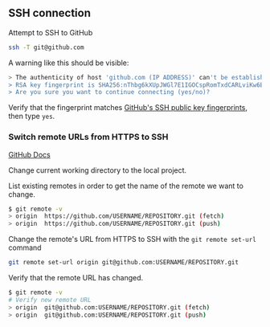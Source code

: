 ## SSH connection

Attempt to SSH to GitHub

```sh
ssh -T git@github.com
```

A warning like this should be visible:

```sh
> The authenticity of host 'github.com (IP ADDRESS)' can't be established.
> RSA key fingerprint is SHA256:nThbg6kXUpJWGl7E1IGOCspRomTxdCARLviKw6E5SY8.
> Are you sure you want to continue connecting (yes/no)?
```

Verify that the fingerprint matches [GitHub's SSH public key fingerprints](https://docs.github.com/en/authentication/keeping-your-account-and-data-secure/githubs-ssh-key-fingerprints), then type `yes`.

### Switch remote URLs from HTTPS to SSH

[GitHub Docs](https://docs.github.com/en/get-started/getting-started-with-git/managing-remote-repositories#switching-remote-urls-from-https-to-ssh)

Change current working directory to the local project.

List existing remotes in order to get the name of the remote we want to change.

```sh
$ git remote -v
> origin  https://github.com/USERNAME/REPOSITORY.git (fetch)
> origin  https://github.com/USERNAME/REPOSITORY.git (push)
```

Change the remote's URL from HTTPS to SSH with the `git remote set-url` command

```sh
git remote set-url origin git@github.com:USERNAME/REPOSITORY.git
```

Verify that the remote URL has changed.

```sh
$ git remote -v
# Verify new remote URL
> origin  git@github.com:USERNAME/REPOSITORY.git (fetch)
> origin  git@github.com:USERNAME/REPOSITORY.git (push)
```
